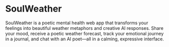 # SoulWeather
SoulWeather is a poetic mental health web app that transforms your feelings into beautiful weather metaphors and creative AI responses. Share your mood, receive a poetic weather forecast, track your emotional journey in a journal, and chat with an AI poet—all in a calming, expressive interface.
